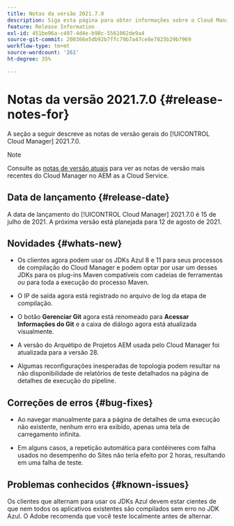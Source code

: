 ```yaml
---
title: Notas da versão 2021.7.0
description: Siga esta página para obter informações sobre o Cloud Manager 2021.7.0.
feature: Release Information
exl-id: 451be96a-c497-4d4e-b98c-5561062de9a4
source-git-commit: 200366e5db92b7ffc79b7a47ce8e7825b29b7969
workflow-type: tm+mt
source-wordcount: '261'
ht-degree: 35%

---
```


# Notas da versão 2021.7.0 {#release-notes-for}

A seção a seguir descreve as notas de versão gerais do [!UICONTROL Cloud Manager] 2021.7.0.

>[!NOTE]
>Consulte as [notas de versão atuais](https://experienceleague.adobe.com/docs/experience-manager-cloud-service/onboarding/getting-access/release-notes-cloud-manager/release-notes-cm-current.html?lang=en#getting-access) para ver as notas de versão mais recentes do Cloud Manager no AEM as a Cloud Service.

## Data de lançamento {#release-date}

A data de lançamento do [!UICONTROL Cloud Manager] 2021.7.0 é 15 de julho de 2021.
A próxima versão está planejada para 12 de agosto de 2021.

## Novidades {#whats-new}

* Os clientes agora podem usar os JDKs Azul 8 e 11 para seus processos de compilação do Cloud Manager e podem optar por usar um desses JDKs para os plug-ins Maven compatíveis com cadeias de ferramentas *ou* para toda a execução do processo Maven.

* O IP de saída agora está registrado no arquivo de log da etapa de compilação.

* O botão **Gerenciar Git** agora está renomeado para **Acessar Informações do Git** e a caixa de diálogo agora está atualizada visualmente.

* A versão do Arquétipo de Projetos AEM usada pelo Cloud Manager foi atualizada para a versão 28.

* Algumas reconfigurações inesperadas de topologia podem resultar na não disponibilidade de relatórios de teste detalhados na página de detalhes de execução do pipeline.

## Correções de erros {#bug-fixes}

* Ao navegar manualmente para a página de detalhes de uma execução não existente, nenhum erro era exibido, apenas uma tela de carregamento infinita.

* Em alguns casos, a repetição automática para contêineres com falha usados no desempenho do Sites não teria efeito por 2 horas, resultando em uma falha de teste.

## Problemas conhecidos {#known-issues}

Os clientes que alternam para usar os JDKs Azul devem estar cientes de que nem todos os aplicativos existentes são compilados sem erro no JDK Azul. O Adobe recomenda que você teste localmente antes de alternar.
